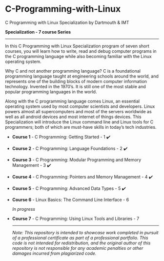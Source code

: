 # C-Programming-with-Linux
C Programming with Linux Specialization by Dartmouth &amp; IMT 

__Specialization - 7 course Series__

---

In this C Programming with Linux Specialization program of seven short courses, you will learn how to write, read and debug computer programs in the C programming language while also becoming familiar with the Linux operating system.

Why C and not another programming language? C is a foundational programming language taught at engineering schools around the world, and represents one of the building blocks of modern computer information technology. Invented in the 1970’s. It is still one of the most stable and popular programming languages in the world. 

Along with the C programming language comes Linux, an essential operating system used by most computer scientists and developers. Linux powers almost all supercomputers and most of the servers worldwide as well as all android devices and most internet of things devices. This Specialization will introduce the Linux command line and Linux tools for C programmers; both of which are must-have skills in today’s tech industries.

- __Course 1__ - C Programming: Getting Started - 1 :heavy_check_mark:
  

- __Course 2__ - C Programming: Language Foundations - 2 :heavy_check_mark:
  
  
- __Course 3__ - C Programming: Modular Programming and Memory Management - 3 :heavy_check_mark:
  
  
- __Course 4__ - C Programming: Pointers and Memory Management - 4 :heavy_check_mark:
  
  
- __Course 5__ - C Programming: Advanced Data Types - 5 :heavy_check_mark:
  

- __Course 6__ -  Linux Basics: The Command Line Interface - 6

  _In progress_

- __Course 7__ - C Programming: Using Linux Tools and Libraries - 7

  ***

  _Note: This repository is intended to showcase work completed in pursuit of a professional certificate as part of a professional portfolio. This code is not intended for redistribution, and the original author of this repository is not responsible for any academic penalties or other damages incurred from plagiarized code._
  
